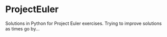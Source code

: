 # ProjectEuler
Solutions in Python for Project Euler exercises.
Trying to improve solutions as times go by...

